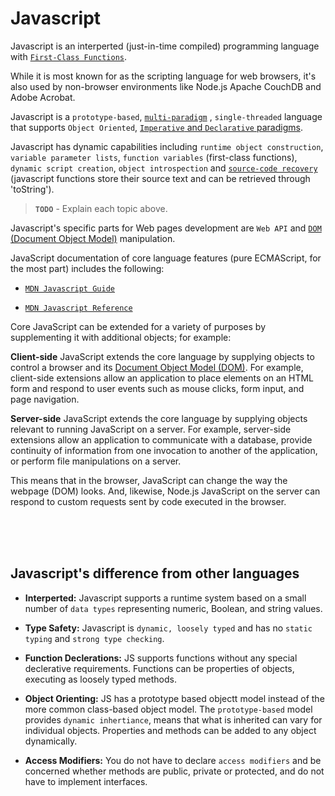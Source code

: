 # Javascript

Javascript is an interperted (just-in-time compiled) programming language with [`First-Class Functions`](/javascript-functions.md#first-class-function).

While it is most known for as the scripting language for web browsers, it's also used by non-browser environments like Node.js Apache CouchDB and Adobe Acrobat.

Javascript is a `prototype-based`, [`multi-paradigm`](subtopics/javascript-paradigms.md)
, `single-threaded` language that supports `Object Oriented`, [`Imperative` and `Declarative` paradigms](subtopics/javascript-paradigms.md).


Javascript has dynamic capabilities including `runtime object construction`, `variable parameter lists`, `function variables` (first-class functions), `dynamic script creation`, `object introspection` and [`source-code recovery`](subtopics/javascript-functions.md#function-source-code-via-tostring) (javascript functions store their source text and can be retrieved through 'toString'). 

> **`TODO`** - Explain each topic above.
 
Javascript's specific parts for Web pages development are `Web API` and [`DOM` (Document Object Model)](subtopics/javascript-dom.md) manipulation.

JavaScript documentation of core language features (pure ECMAScript, for the most part) includes the following:

* [`MDN Javascript Guide`](https://developer.mozilla.org/en-US/docs/Web/JavaScript/Guide)

* [`MDN Javascript Reference`](https://developer.mozilla.org/en-US/docs/Web/JavaScript/Reference)

Core JavaScript can be extended for a variety of purposes by supplementing it with additional objects; for example:

**Client-side** JavaScript extends the core language by supplying objects to control a browser and its [Document Object Model (DOM)](subtopics/javascript-dom.md). For example, client-side extensions allow an application to place elements on an HTML form and respond to user events such as mouse clicks, form input, and page navigation.

**Server-side** JavaScript extends the core language by supplying objects relevant to running JavaScript on a server. For example, server-side extensions allow an application to communicate with a database, provide continuity of information from one invocation to another of the application, or perform file manipulations on a server.

This means that in the browser, JavaScript can change the way the webpage (DOM) looks. And, likewise, Node.js JavaScript on the server can respond to custom requests sent by code executed in the browser.

<br>
<br>
<br>

## Javascript's difference from other languages

* **Interperted:** Javascript supports a runtime system based on a small number of `data types` representing numeric, Boolean, and string values. 

* **Type Safety:** Javascript is `dynamic, loosely typed` and has no `static typing` and `strong type checking`. 

* **Function Declerations:** JS supports functions without any special declerative requirements. Functions can be properties of objects, executing as loosely typed methods.


* **Object Orienting:** JS has a prototype based objectt model instead of the more common class-based object model. The `prototype-based` model provides `dynamic inhertiance`, means that what is inherited can vary for individual objects. Properties and methods can be added to any object dynamically. 

* **Access Modifiers:** You do not have to declare `access modifiers` and be concerned whether methods are public, private or protected, and do not have to implement interfaces.

<br>
<br>
<br>



















